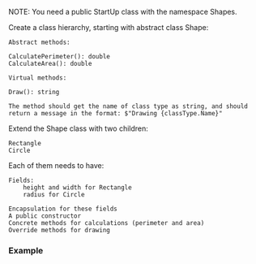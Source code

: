 NOTE: You need a public StartUp class with the namespace Shapes.

Create a class hierarchy, starting with abstract class Shape:

	Abstract methods:

	CalculatePerimeter(): double
	CalculateArea(): double

	Virtual methods:

	Draw(): string

	The method should get the name of class type as string, and should return a message in the format: $"Drawing {classType.Name}"

Extend the Shape class with two children:

	Rectangle
	Circle

Each of them needs to have: 

	Fields: 
		height and width for Rectangle
		radius for Circle
		
	Encapsulation for these fields
	A public constructor 
	Concrete methods for calculations (perimeter and area)
	Override methods for drawing 

### Example

